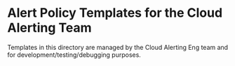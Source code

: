 # Alert Policy Templates for the Cloud Alerting Team

Templates in this directory are managed by the Cloud Alerting Eng team and for development/testing/debugging purposes.
